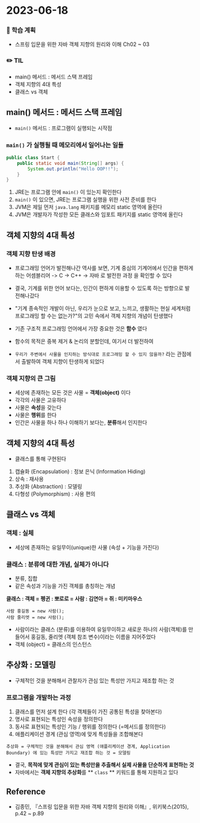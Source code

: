 # 2023-06-18

### 📌 학습 계획
- 스프링 입문을 위한 자바 객체 지향의 원리와 이해 Ch02 ~ 03

### ✏️ TIL
- main() 메서드 : 메서드 스택 프레임
- 객체 지향의 4대 특성
- 클래스 vs 객체

## main() 메서드 : 메서드 스택 프레임
- `main()`  메서드 : 프로그램이 실행되는 시작점
### `main()` 가 실행될 때 메모리에서 일어나는 일들

```java
public class Start {
	public static void main(String[] args) {
		System.out.println("Hello OOP!!");
	}
}
```

1. JRE는 프로그램 안에 `main()` 이 있는지 확인한다
2. `main()` 이 있으면, JRE는 프로그램 실행을 위한 사전 준비를 한다
3. JVM은 제일 먼저 `java.lang` 패키지를 메모리 static 영역에 올린다
4. JVM은 개발자가 작성한 모든 클래스와 임포트 패키지를 static 영역에 올린다

## 객체 지향의 4대 특성
### 객체 지향 탄생 배경
- 프로그래밍 언어가 발전해나간 역사를 보면, 기계 중심의 기계어에서 인간을 편하게 하는 어셈블리어 -> C -> C++ -> 자바 로 발전한 과정 을 확인할 수 있다
- 결국, 기계를 위한 언어 보다는, 인간이 편하게 이용할 수 있도록 하는 방향으로 발전해나갔다
- "기계 종속적인 개발이 아닌, 우리가 눈으로 보고, 느끼고, 생활하는 현실 세계처럼 프로그래밍 할 수는 없는가?"의 고민 속에서 객체 지향의 개념이 탄생했다

- 기존 구조적 프로그래밍 언어에서 가장 중요한 것은 **함수** 였다
- 함수의 목적은 중복 제거 & 논리의 분할인데, 여기서 더 발전하여
- `우리가 주변에서 사물을 인지하는 방식대로 프로그래밍 할 수 있지 않을까?` 라는 관점에서 출발하여 객체 지향이 탄생하게 되었다

### 객체 지향의 큰 그림
- 세상에 존재하는 모든 것은 사물 = **객체(object)** 이다
- 각각의 사물은 고유하다
- 사물은 **속성**을 갖는다
- 사물은 **행위**를 한다
- 인간은 사물을 하나 하나 이해하기 보다는, **분류**해서 인지한다

## 객체 지향의 4대 특성
- 클래스를 통해 구현된다
1. 캡슐화 (Encapsulation) : 정보 은닉 (Information Hiding)
2. 상속 : 재사용
3. 추상화 (Abstraction) : 모델링
4. 다형성 (Polymorphism) : 사용 편의

## 클래스 vs 객체
### 객체 : 실체 
- 세상에 존재하는 유일무이(unique)한 사물 (속성 + 기능을 가진다)

### 클래스 : 분류에 대한 개념, 실체가 아니다
- 분류, 집합
- 같은 속성과 기능을 가진 객체를 총칭하는 개념

**클래스 : 객체  = 펭귄 : 뽀로로 = 사람 : 김연아 = 쥐 : 미키마우스**

```
사람 홍길동 = new 사람();
사람 줄리엣 = new 사람();
```
- 사람이라는 클래스 (분류)를 이용하여 유일무이하고 새로운 하나의 사람(객체)를 만들어서 홍길동, 줄리엣 (객체 참조 변수)이라는 이름을 지어주었다
- 객체 (object) = 클래스의 인스턴스

## 추상화 : 모델링
- 구체적인 것을 분해해서 관찰자가 관심 있는 특성만 가지고 재조합 하는 것

### 프로그램을 개발하는 과정
1. 클래스를 먼저 설계 한다 (각 객체들이 가진 공통된 특성을 찾아본다)
2. 명사로 표현되는 특성인 속성을 정의한다
3. 동사로 표현되는 특성인 기능 / 행위를 정의한다 (=메서드를 정의한다)
4. 애플리케이션 경계 (관심 영역)에 맞게 특성들을 조합해본다

```
추상화 = 구체적인 것을 분해해서 관심 영역 (애플리케이션 경계, Application Boundary) 에 있는 특성만 가지고 재조합 하는 것 = 모델링
```

- 결국, **목적에 맞게 관심이 있는 특성만을 추출해서 실제 사물을 단순하게 표현하는 것**
- 자바에서는 **객체 지향의 추상화**를  ** `class` ** 키워드를 통해 지원하고 있다

## Reference
- 김종민, 『스프링 입문을 위한 자바 객체 지향의 원리와 이해』, 위키북스(2015), p.42 ~ p.89
